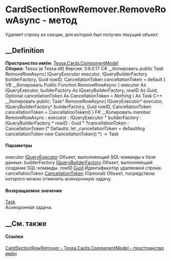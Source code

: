 # CardSectionRowRemover.RemoveRowAsync - метод
Удаляет строку из секции, для которой был получен текущий объект.
## __Definition
 **Пространство имён:**
[Tessa.Cards.ComponentModel](N_Tessa_Cards_ComponentModel.htm)  
 **Сборка:** Tessa (в Tessa.dll) Версия: 3.6.0.17
C# __Копировать
     public Task RemoveRowAsync(
    	IQueryExecutor executor,
    	IQueryBuilderFactory builderFactory,
    	Guid rowID,
    	CancellationToken cancellationToken = default
    )
VB __Копировать
     Public Function RemoveRowAsync ( 
    	executor As IQueryExecutor,
    	builderFactory As IQueryBuilderFactory,
    	rowID As Guid,
    	Optional cancellationToken As CancellationToken = Nothing
    ) As Task
C++ __Копировать
     public:
    Task^ RemoveRowAsync(
    	IQueryExecutor^ executor, 
    	IQueryBuilderFactory^ builderFactory, 
    	Guid rowID, 
    	CancellationToken cancellationToken = CancellationToken()
    )
F# __Копировать
     member RemoveRowAsync : 
            executor : IQueryExecutor * 
            builderFactory : IQueryBuilderFactory * 
            rowID : Guid * 
            ?cancellationToken : CancellationToken 
    (* Defaults:
            let _cancellationToken = defaultArg cancellationToken new CancellationToken()
    *)
    -> Task 
#### Параметры
executor [IQueryExecutor](T_Tessa_Platform_Data_IQueryExecutor.htm)
    Объект, выполняющий SQL-команды к базе данных.
builderFactory
[IQueryBuilderFactory](T_Tessa_Platform_Data_IQueryBuilderFactory.htm)
    Объект, выполняющий создание SQL-команды.
rowID [Guid](https://learn.microsoft.com/dotnet/api/system.guid)
    Идентификатор удаляемой строки.
cancellationToken
[CancellationToken](https://learn.microsoft.com/dotnet/api/system.threading.cancellationtoken)
(Optional)
    Объект, посредством которого можно отменить асинхронную задачу.
#### Возвращаемое значение
[Task](https://learn.microsoft.com/dotnet/api/system.threading.tasks.task)  
Асинхронная задача.
##  __См. также
#### Ссылки
[CardSectionRowRemover -
](T_Tessa_Cards_ComponentModel_CardSectionRowRemover.htm)
[Tessa.Cards.ComponentModel - пространство
имён](N_Tessa_Cards_ComponentModel.htm)
